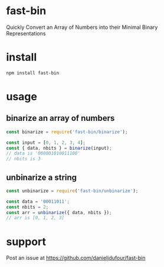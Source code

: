 # fast-bin
Quickly Convert an Array of Numbers into their Minimal Binary Representations

# install
```bash
npm install fast-bin
```

# usage
## binarize an array of numbers
```javascript
const binarize = require('fast-bin/binarize');

const input = [0, 1, 2, 3, 4];
const { data, nbits } = binarize(input);
// data is '000001010011100'
// nbits is 3
```

## unbinarize a string
```javascript
const unbinarize = require('fast-bin/unbinarize');

const data = '00011011';
const nbits = 2;
const arr = unbinarize({ data, nbits });
// arr is [0, 1, 2, 3]
```

# support
Post an issue at https://github.com/danieljdufour/fast-bin
